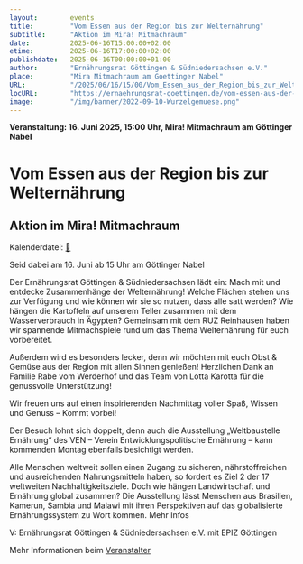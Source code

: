 ```yaml
---
layout:        events
title:         "Vom Essen aus der Region bis zur Welternährung"
subtitle:      "Aktion im Mira! Mitmachraum"
date:          2025-06-16T15:00:00+02:00
etime:         2025-06-16T17:00:00+02:00
publishdate:   2025-06-16T00:00:00+01:00
author:        "Ernährungsrat Göttingen & Südniedersachsen e.V."
place:         "Mira Mitmachraum am Goettinger Nabel"
URL:           "/2025/06/16/15/00/Vom_Essen_aus_der_Region_bis_zur_Welternaehrung"
locURL:        "https://ernaehrungsrat-goettingen.de/vom-essen-aus-der-region-bis-zur-welternaehrung-aktion-im-mira-mitmachraum"
image:         "/img/banner/2022-09-10-Wurzelgemuese.png"
---
```


**Veranstaltung: 16. Juni 2025, 15:00 Uhr, Mira! Mitmachraum am Göttinger Nabel**

Vom Essen aus der Region bis zur Welternährung
===========

Aktion im Mira! Mitmachraum
-----------


Kalenderdatei: [📆](/ics/2025-06-16_15-00_vom_essen_aus_der_region_bis_zur_welternaehrung.ics)



Seid dabei am 16. Juni ab 15 Uhr am Göttinger Nabel

Der Ernährungsrat Göttingen & Südniedersachsen lädt ein: Mach mit und entdecke Zusammenhänge der Welternährung! Welche Flächen stehen uns zur Verfügung und wie können wir sie so nutzen, dass alle satt werden? Wie hängen die Kartoffeln auf unserem Teller zusammen mit dem Wasserverbrauch in Ägypten? Gemeinsam mit dem RUZ Reinhausen haben wir spannende Mitmachspiele rund um das Thema Welternährung für euch vorbereitet.

Außerdem wird es besonders lecker, denn wir möchten mit euch Obst & Gemüse aus der Region mit allen Sinnen genießen! Herzlichen Dank an Familie Rabe vom Werderhof und das Team von Lotta Karotta für die genussvolle Unterstützung!

Wir freuen uns auf einen inspirierenden Nachmittag voller Spaß, Wissen und Genuss – Kommt vorbei!

Der Besuch lohnt sich doppelt, denn auch die Ausstellung „Weltbaustelle Ernährung“ des VEN – Verein Entwicklungspolitische Ernährung – kann kommenden Montag ebenfalls besichtigt werden.

Alle Menschen weltweit sollen einen Zugang zu sicheren, nährstoffreichen und ausreichenden Nahrungsmitteln haben, so fordert es Ziel 2 der 17 weltweiten Nachhaltigkeitsziele. Doch wie hängen Landwirtschaft und Ernährung global zusammen? Die Ausstellung lässt Menschen aus Brasilien, Kamerun, Sambia und Malawi mit ihren Perspektiven auf das globalisierte Ernährungssystem zu Wort kommen. Mehr Infos

V: Ernährungsrat Göttingen & Südniedersachsen e.V. mit EPIZ Göttingen


Mehr Informationen beim [Veranstalter](https://ernaehrungsrat-goettingen.de/vom-essen-aus-der-region-bis-zur-welternaehrung-aktion-im-mira-mitmachraum)
